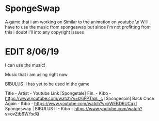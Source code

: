 # SpongeSwap
A game that i am working on
Similar to the animation on youtube \n
Will have to use the music from spongeswap but since i'm not profitting from this i doubt i'll into any copyright issues


# EDIT 8/06/19
I can use the music!


Music that i am using right now


BIBULUS II has yet to be used in the game

Title             				- 		Artist 	- Youtube Link
[Spongetale] Fin. 				-	 	Kibo 	- https://www.youtube.com/watch?v=lz6FPTaxL_c
[Spongespin] Back Once Again	- 		Kibo	- https://www.youtube.com/watch?v=xWEBD6UCqxI
Spongeswap | BIBULUS II 		- 		Kibo	- https://www.youtube.com/watch?v=ovZtb6WYsdQ 
